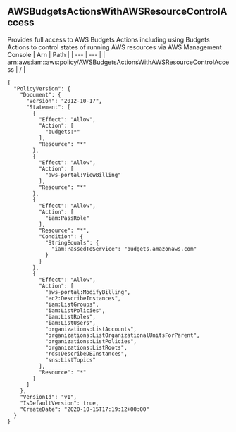 
## AWSBudgetsActionsWithAWSResourceControlAccess
Provides full access to AWS Budgets Actions including using Budgets Actions to control states of running AWS resources via AWS Management Console
| Arn | Path |
| --- | --- |
| arn:aws:iam::aws:policy/AWSBudgetsActionsWithAWSResourceControlAccess | / |
```
{
  "PolicyVersion": {
    "Document": {
      "Version": "2012-10-17",
      "Statement": [
        {
          "Effect": "Allow",
          "Action": [
            "budgets:*"
          ],
          "Resource": "*"
        },
        {
          "Effect": "Allow",
          "Action": [
            "aws-portal:ViewBilling"
          ],
          "Resource": "*"
        },
        {
          "Effect": "Allow",
          "Action": [
            "iam:PassRole"
          ],
          "Resource": "*",
          "Condition": {
            "StringEquals": {
              "iam:PassedToService": "budgets.amazonaws.com"
            }
          }
        },
        {
          "Effect": "Allow",
          "Action": [
            "aws-portal:ModifyBilling",
            "ec2:DescribeInstances",
            "iam:ListGroups",
            "iam:ListPolicies",
            "iam:ListRoles",
            "iam:ListUsers",
            "organizations:ListAccounts",
            "organizations:ListOrganizationalUnitsForParent",
            "organizations:ListPolicies",
            "organizations:ListRoots",
            "rds:DescribeDBInstances",
            "sns:ListTopics"
          ],
          "Resource": "*"
        }
      ]
    },
    "VersionId": "v1",
    "IsDefaultVersion": true,
    "CreateDate": "2020-10-15T17:19:12+00:00"
  }
}
```
